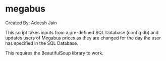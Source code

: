 megabus
=======
Created By: Adeesh Jain

This script takes inputs from a pre-defined SQL Database (config.db) and updates users of Megabus prices as they are changed for the day the user has specified in the SQL Database.  


This requires the BeautifulSoup library to work.
